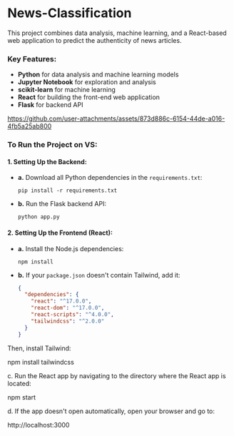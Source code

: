 # News-Classification

This project combines data analysis, machine learning, and a React-based web application to predict the authenticity of news articles.

### Key Features:
- **Python** for data analysis and machine learning models
- **Jupyter Notebook** for exploration and analysis
- **scikit-learn** for machine learning
- **React** for building the front-end web application
- **Flask** for backend API
  
https://github.com/user-attachments/assets/873d886c-6154-44de-a016-4fb5a25ab800

### To Run the Project on VS:

#### 1. **Setting Up the Backend**:
- **a.** Download all Python dependencies in the `requirements.txt`:
  
  `pip install -r requirements.txt`

- **b.** Run the Flask backend API:

  `python app.py`

#### 2. **Setting Up the Frontend (React)**:
- **a.** Install the Node.js dependencies:

  `npm install`

- **b.** If your `package.json` doesn't contain Tailwind, add it:
  
  ```json
  {
    "dependencies": {
      "react": "^17.0.0",
      "react-dom": "^17.0.0",
      "react-scripts": "^4.0.0",
      "tailwindcss": "^2.0.0"
    }
  }
Then, install Tailwind:

npm install tailwindcss

c. Run the React app by navigating to the directory where the React app is located:

npm start

d. If the app doesn't open automatically, open your browser and go to:

http://localhost:3000


